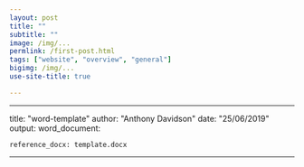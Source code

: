 ```yaml
---
layout: post
title: ""
subtitle: ""
image: /img/...
permlink: /first-post.html
tags: ["website", "overview", "general"]
bigimg: /img/...
use-site-title: true

---
```


---
title: "word-template"
author: "Anthony Davidson"
date: "25/06/2019"
output: 
  word_document:

    reference_docx: template.docx
---

